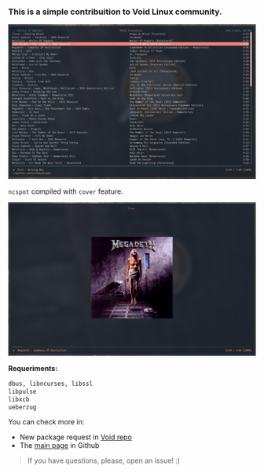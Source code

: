 ### This is a simple contribuition to Void Linux community.

![print](./general-view.png)

`ncspot` compiled with `cover` feature.

![print](./cover-view.png)

**Requeriments:**
```
dbus, libncurses, libssl
libpulse
libxcb
ueberzug
```

You can check more in:
- New package request in [Void repo](https://github.com/void-linux/void-packages/pull/33600)
- The [main page](https://github.com/hrkfdn/ncspot) in Github

> If you have questions, please, open an issue! :)
